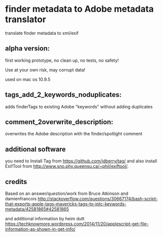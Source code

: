 finder metadata to Adobe metadata translator 
=========

translate finder metadata to xml/exif


alpha version:
------------
first working prototype, no clean up, no tests, no safety!

Use at your own risk, may corrupt data!

used on mac os 10.9.5


tags_add_2_keywords_noduplicates: 
------------
adds finderTags to existing Adobe "keywords" without adding duplicates


comment_2overwrite_description: 
------------
overwrites the Adobe description with the finder/spotlight comment


additional software
------------
you need to Install Tag from https://github.com/jdberry/tag/ 
and also install ExifTool from http://www.sno.phy.queensu.ca/~phil/exiftool/. 


credits
------------

Based on an answer/question/work from Bruce Atkinson and damienfrancois http://stackoverflow.com/questions/30667174/bash-script-that-exports-apple-tags-mavericks-tags-to-iptc-keywords-metadata/42581865#42581865

and additional information by heim dutt
https://techknowmore.wordpress.com/2014/11/20/applescript-get-file-information-as-shown-in-get-info/
